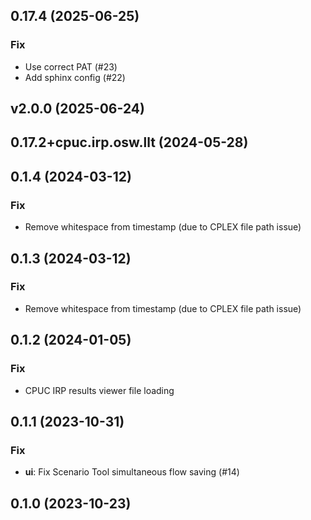 ## 0.17.4 (2025-06-25)

### Fix

- Use correct PAT (#23)
- Add sphinx config (#22)

## v2.0.0 (2025-06-24)

## 0.17.2+cpuc.irp.osw.llt (2024-05-28)

## 0.1.4 (2024-03-12)

### Fix

- Remove whitespace from timestamp (due to CPLEX file path issue)

## 0.1.3 (2024-03-12)

### Fix

- Remove whitespace from timestamp (due to CPLEX file path issue)

## 0.1.2 (2024-01-05)

### Fix

- CPUC IRP results viewer file loading

## 0.1.1 (2023-10-31)

### Fix

- **ui**: Fix Scenario Tool simultaneous flow saving (#14)

## 0.1.0 (2023-10-23)
